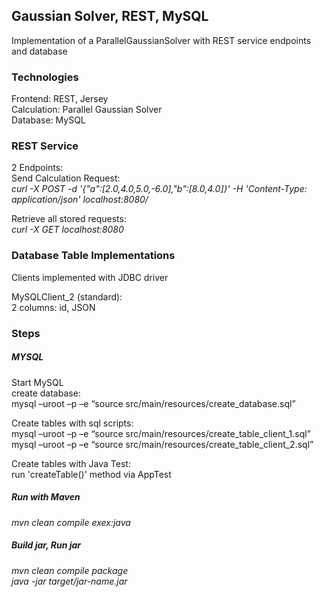 ## Gaussian Solver, REST, MySQL
Implementation of a ParallelGaussianSolver with REST service endpoints and database<br/>

### Technologies
Frontend: REST, Jersey <br />
Calculation: Parallel Gaussian Solver <br />
Database: MySQL <br />



### REST Service
2 Endpoints:  <br />
Send Calculation Request:  <br />
*curl -X POST -d '{"a":[2.0,4.0,5.0,-6.0],"b":[8.0,4.0]}' -H 'Content-Type: application/json' localhost:8080/*

Retrieve all stored requests:  <br />
*curl -X GET localhost:8080 <br />*


### Database Table Implementations
Clients implemented with JDBC driver <br />

MySQLClient_2 (standard): <br />
2 columns: id, JSON





### Steps
##### MYSQL
Start MySQL <br />
create database:  <br />
mysql –uroot –p –e “source src/main/resources/create_database.sql” <br />

Create tables with sql scripts: <br />
mysql –uroot –p –e “source src/main/resources/create_table_client_1.sql” <br />
mysql –uroot –p –e “source src/main/resources/create_table_client_2.sql” <br />

Create tables with Java Test: <br />
run 'createTable()' method via AppTest <br />


##### Run with Maven 
*mvn clean compile exex:java* <br />


##### Build jar, Run jar
*mvn clean compile package* <br />
*java -jar target/jar-name.jar* <br />





